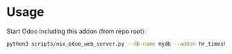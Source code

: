# Usage

Start Odoo including this addon (from repo root):

```bash
python3 scripts/nix_odoo_web_server.py --db-name mydb --addon hr_timesheet_time_restriction
```
